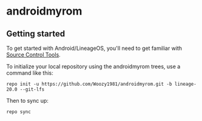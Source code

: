 androidmyrom
===========

Getting started
---------------

To get started with Android/LineageOS, you'll need to get familiar with [Source Control Tools](https://source.android.com/setup/develop).

To initialize your local repository using the androidmyrom trees, use a command like this:
```
repo init -u https://github.com/Woozy1981/androidmyrom.git -b lineage-20.0 --git-lfs
```
Then to sync up:
```
repo sync
```




